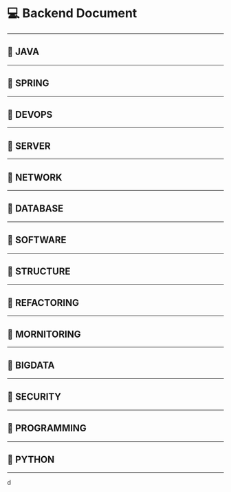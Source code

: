 # 💻 Backend Document

--------
## 📍 JAVA
--------
## 📍 SPRING
--------
## 📍 DEVOPS
--------
## 📍 SERVER
--------
## 📍 NETWORK
--------
## 📍 DATABASE
--------
## 📍 SOFTWARE
--------
## 📍 STRUCTURE
--------
## 📍 REFACTORING
--------
## 📍 MORNITORING
--------
## 📍 BIGDATA
--------
## 📍 SECURITY
--------
## 📍 PROGRAMMING
--------
## 📍 PYTHON
--------
d
